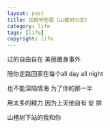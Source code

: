 ```yaml
---
layout: post
title: 加班听些歌《山楂树の恋》
category: life
tags: [life]
copyright: life
---
```



过的自由自在 美丽置身事外

陪你走路回家在每个all day all night

也不能深陷情海 为了你的那一半

用太多的精力 因为上天他自有 安 排

山楂树下站的我和你